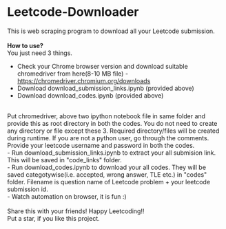 # Leetcode-Downloader

This is web scraping program to download all your Leetcode submission.<br />
<br />
**How to use?** <br />
You just need 3 things. <br />
- Check your Chrome browser version and download suitable chromedriver from here(8-10 MB file) - https://chromedriver.chromium.org/downloads <br />
- Download download_submission_links.ipynb (provided above)
- Download download_codes.ipynb (provided above)
<br />
Put chromedriver, above two ipython notebook file in same folder and provide this as root directory in both the codes. You do not need to create any directory or file except these 3. Required directory/files will be created during runtime. If you are not a python user, go through the comments. <br />
Provide your leetcode username and password in both the codes. <br />
- Run download_submission_links.ipynb to extract your all submision link. This will be saved in "code_links" folder. <br />
- Run download_codes.ipynb to download your all codes. They will be saved categotywise(i.e. accepted, wrong answer, TLE etc.) in "codes" folder. Filename is question name of Leetcode problem + your leetcode submission id. <br /> 
- Watch automation on browser, it is fun :) <br />

<br />
Share this with your friends! Happy Leetcoding!! <br />
Put a star, if you like this project.
